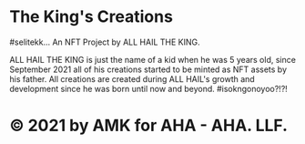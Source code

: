 # The King's Creations

#selitekk... An NFT Project by ALL HAIL THE KING.

ALL HAIL THE KING is just the name of a kid when he was 5 years old, since September 2021 all of his creations started to be minted as NFT assets by his father. All creations are created during ALL HAIL's growth and development since he was born until now and beyond. #isokngonoyoo?!?!

# © 2021 by AMK for AHA - AHA. LLF.
